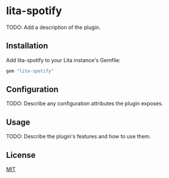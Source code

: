# lita-spotify

TODO: Add a description of the plugin.

## Installation

Add lita-spotify to your Lita instance's Gemfile:

``` ruby
gem "lita-spotify"
```


## Configuration

TODO: Describe any configuration attributes the plugin exposes.

## Usage

TODO: Describe the plugin's features and how to use them.

## License

[MIT](http://opensource.org/licenses/MIT)
